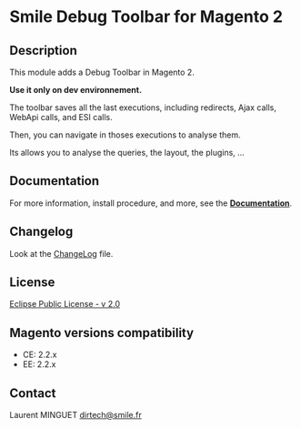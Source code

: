 # Smile Debug Toolbar for Magento 2

## Description

This module adds a Debug Toolbar in Magento 2.

**Use it only on dev environnement.**

The toolbar saves all the last executions, including redirects, Ajax calls, WebApi calls, and ESI calls.

Then, you can navigate in thoses executions to analyse them.

Its allows you to analyse the queries, the layout, the plugins, ...

## Documentation

For more information, install procedure, and more, see the [**Documentation**](doc/README.md). 

## Changelog

Look at the [ChangeLog](CHANGELOG.md) file. 

## License

[Eclipse Public License - v 2.0](LICENSE.md)

## Magento versions compatibility

 * CE: 2.2.x
 * EE: 2.2.x

## Contact

Laurent MINGUET <dirtech@smile.fr>
